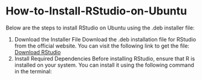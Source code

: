 # How-to-Install-RStudio-on-Ubuntu
Below are the steps to install RStudio on Ubuntu using the .deb installer file:
1. Download the Installer File
Download the .deb installation file for RStudio from the official website. You can visit the following link to get the file:
[Download RStudio](https://download1.rstudio.org/electron/jammy/amd64/rstudio-2024.12.0-467-amd64.deb)
2. Install Required Dependencies
Before installing RStudio, ensure that R is installed on your system. You can install it using the following command in the terminal:
